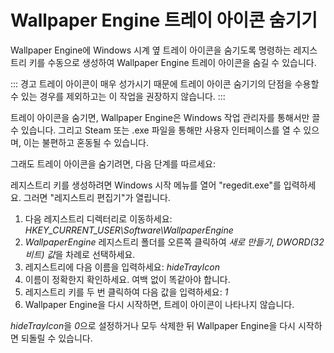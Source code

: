 # Wallpaper Engine 트레이 아이콘 숨기기

Wallpaper Engine에 Windows 시계 옆 트레이 아이콘을 숨기도록 명령하는 레지스트리 키를 수동으로 생성하여 Wallpaper Engine 트레이 아이콘을 숨길 수 있습니다.

::: 경고 트레이 아이콘이 매우 성가시기 때문에 트레이 아이콘 숨기기의 단점을 수용할 수 있는 경우를 제외하고는 이 작업을 권장하지 않습니다. :::

트레이 아이콘을 숨기면, Wallpaper Engine은 Windows 작업 관리자를 통해서만 끌 수 있습니다. 그리고 Steam 또는 .exe 파일을 통해만 사용자 인터페이스를 열 수 있으며, 이는 불편하고 혼동될 수 있습니다.

그래도 트레이 아이콘을 숨기려면, 다음 단계를 따르세요:

레지스트리 키를 생성하려면 Windows 시작 메뉴를 열어 "regedit.exe"를 입력하세요. 그러면 "레지스트리 편집기"가 열립니다.

1. 다음 레지스트리 디렉터리로 이동하세요: *HKEY_CURRENT_USER\Software\WallpaperEngine*
2. *WallpaperEngine* 레지스트리 폴더를 오른쪽 클릭하여 *새로 만들기*, *DWORD(32비트) 값*을 차례로 선택하세요.
3. 레지스트리에 다음 이름을 입력하세요: *hideTrayIcon*
4. 이름이 정확한지 확인하세요. 여백 없이 똑같아야 합니다.
5. 레지스트리 키를 두 번 클릭하여 다음 값을 입력하세요: *1*
6. Wallpaper Engine을 다시 시작하면, 트레이 아이콘이 나타나지 않습니다.

*hideTrayIcon*을 *0*으로 설정하거나 모두 삭제한 뒤 Wallpaper Engine을 다시 시작하면 되돌릴 수 있습니다. 